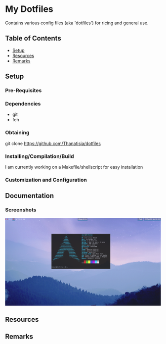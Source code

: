 # My Dotfiles

Contains various config files (aka 'dotfiles') for ricing and general use.

## Table of Contents
- [Setup](#setup)
- [Resources](#resources)
- [Remarks](#remarks)

## Setup

### Pre-Requisites

### Dependencies

- git
- feh

### Obtaining

git clone https://github.com/Thanatisia/dotfiles

### Installing/Compilation/Build

I am currently working on a Makefile/shellscript for easy installation

### Customization and Configuration

## Documentation

### Screenshots

![Rice Screenshot](https://github.com/Thanatisia/dotfiles/blob/main/assets/rice_screenshot.png?raw=true)

## Resources



## Remarks
